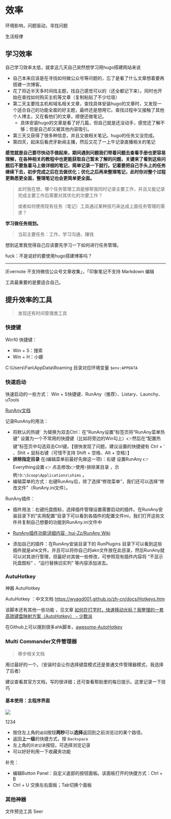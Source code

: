 # 效率

环境影响，问题驱动，寻找问题



生活规律



## 学习效率



自己学习效率太低，就拿这几天自己突然想学习用hugo搭建网站来说

- 自己本来应该是在寻找如何做公众号等问题的，忘了是看了什么文章想着要再搭建一次博客。
- 花了将近半天多时间找主题，找自己感觉可以的（还全都记下来）。同时也开始在查找如何购买主机等文章（复制粘贴了不少垃圾）
- 第二天主要找主机和域名相关文章，查找具体安装hugo的文章时，又发现一个适合自己的功能全面的好主题，最终还是想用它。查找过程中又接触了其他个人博主，又在看他们的文章，顺便还做笔记。
  - 具体安装hugo的文章是看了好几篇，但自己就是还没动手，感觉还了解不够；但是自己却又被其他内容吸引。
- 第三天又获得了很多种信息，并且又做相关笔记。hugo的任务又没完成。
- 第四天，起床后看虎牙新闻主播，然后又花了一上午记录直播相关的笔记



**感觉就是自己要尽快动手做起来，期间遇到问题我们带着问题去查看手册也更容易理解，在各种相关的教程中也更能获取自己暂未了解的问题，关键来了看到这些问题后不要急着马上做详细的笔记，简单记录一下就行。记着要把自己手头上的任务继续下去，初步完成之后在去做优化；优化之后再来整理笔记，此时你对整个过程更熟悉更全面，整理笔记也会更简单更全面。**



> 此时我在想，哪个任务管理工具能够帮我同时记录主要工作，并且又能记录完成主要工作后需要对其优化的次要工作？
>
> 或者如何使用现有任务（笔记）工具通过某种技巧来达成上面任务管理的需求？



**学习做任务规划。**



> 当前主要任务：工作，学习沟通，赚钱



想到这里我觉得自己应该要先学习一下如何进行任务管理。



fuck：不是说好的要使用hugo搭建博客吗？

---





 [Evernote 不支持微信公众号文章收集」，「印象笔记不支持 Markdown 编辑 

工具最重要的是要适合自己。





## 提升效率的工具

> 发现还有时间管理类工具



### 快捷键

Win10 快捷键：

- Win + S：搜索
- Win + H：小娜

C:\Users\Fan\AppData\Roaming 目录对应环境变量 `$env:APPDATA`



### 快速启动

快速启动的一些方式：  Win + S快捷键、RunAny（推荐）、Listary、Launchy、uTools



[RunAny文档](https://hui-zz.gitee.io/runany/#/) 

记录RunAny的用法：

- 将默认的热键<code>`</code> 为替换为双击Ctrl：在“RunAny设置”标签页将“RunAny菜单热键” 设置为一个不常用的快捷键（比如将旁边的Win勾上）👉然后在“配置热键”标签页中勾选双击Ctrl键。【很快发现了问题，建议设置的快捷键有 Ctrl + ‵ 、Shit + 鼠标右键（可惜不支持 Shift + 空格、Alt + 空格）】
- **排除指定目录** 在(编辑菜单前最好先做这一项)：右键 设置RunAny 👉 Everything设置 👉 点击修改👉使用`!`排除某目录 ，示例`!D:\Scoop\Applications\shims` 。
- 编辑菜单的方式：右键RunAny后，除了选择“修改菜单”，我们还可以选择“修改文件”（RunAny.ini文件）。



RunAny插件：

- 插件用法：右键托盘图标，选择插件管理设置需要启动的插件。在RunAny安装目录下的"实用配置"目录下可以看到各插件的配置文件ini，我们打开这些文件并复制自己想要的功能到RunAny.ini文件中

- [RunAny插件功能详细内容 · hui-Zz/RunAny Wiki](https://github.com/hui-Zz/RunAny/wiki/RunAny%E6%8F%92%E4%BB%B6%E5%8A%9F%E8%83%BD%E8%AF%A6%E7%BB%86%E5%86%85%E5%AE%B9)
- 添加自己的插件：在RunAny安装目录下的 RunPlugins 目录下可以看到这些插件就是ahk文件。并且可以将你自己的akn文件放在此目录，然后RunAny就可以对其进行管理，但最好对其做一些修改，可参照现有插件内容将 “不显示托盘图标” 、“运行替换旧实列” 等内容添加进去。





### AutuHotkey

神器  AutuHotkey  

AutuHotkey  ：中文文档 https://wyagd001.github.io/zh-cn/docs/Hotkeys.htm 



该脚本还有其他一些功能 ，见文章 [如何在打字时，快速移动光标？我整理的一套高效键盘映射方案（AutoHotkey） - 少数派](https://sspai.com/post/57157) 

在Github上可以搜到很多ahk脚本，[awesome-AutoHotkey](https://github.com/ahkscript/awesome-AutoHotkey) 





### Multi Commander文件管理器

> 移步相关文档

用过最好的一个。（安装时会让你选择键盘模式还是普通文件管理器模式，我选择了后者）

建议查看其官方文档，写的很详细；还可查看帮助里的每日提示。这里记录一下技巧



#### 基本使用：主程序界面



![](http://multicommander.com/res/img/doc/ToolbarCmdLineBar.png)



1234

- 按住左上角的`返回`按钮**两秒**可以**选择**返回到之前浏览过的某个路径。
- 返回**上一级**的快捷方式，按 `Backspace`
- 左上角的`历史记录`按钮，可选择浏览记录
- 可以好好利用一下收藏夹功能

补充：

- 编辑Button Panel：自定义底部的按钮面板。该面板打开的快捷方式：Ctrl + B
- Ctrl + U 交换左右面板；Tab切换个面板






### 其他神器

文件预览工具 Seer



